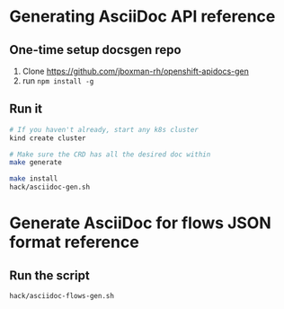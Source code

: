 # Generating AsciiDoc API reference

## One-time setup docsgen repo

1. Clone https://github.com/jboxman-rh/openshift-apidocs-gen
2. run `npm install -g`

## Run it

```bash
# If you haven't already, start any k8s cluster
kind create cluster

# Make sure the CRD has all the desired doc within
make generate

make install
hack/asciidoc-gen.sh
```

# Generate AsciiDoc for flows JSON format reference

## Run the script

```bash
hack/asciidoc-flows-gen.sh 
```
